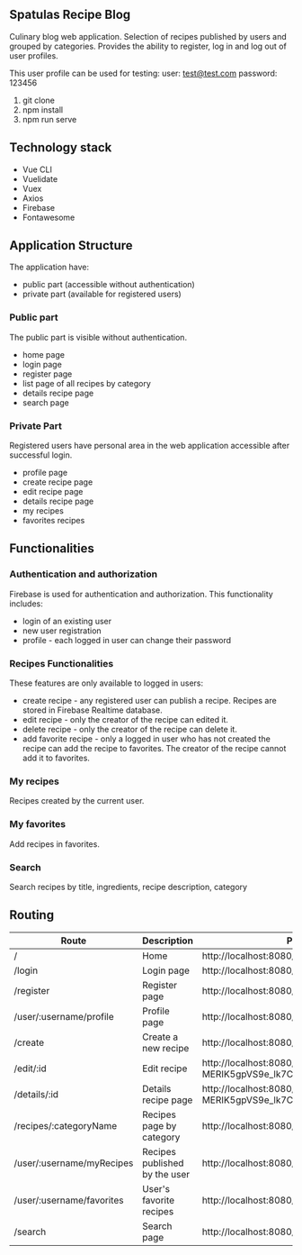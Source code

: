 ## Spatulas Recipe Blog
Culinary blog web application. Selection of recipes published by users and grouped by categories.
Provides the ability to register, log in and log out of user profiles.

Тhis user profile can be used for testing:
user: test@test.com
password: 123456

1. git clone
2. npm install
3. npm run serve

## Technology stack
- Vue CLI
- Vuelidate
- Vuex
- Axios
- Firebase
- Fontawesome


## Application Structure
The application have:
- public part (accessible without authentication)
- private part (available for registered users)

### Public part
The public part is visible without authentication.
- home page
- login page
- register page
- list page of all recipes by category
- details recipe page
- search page

### Private Part
Registered users have personal area in the web application accessible after successful login.
- profile page
- create recipe page
- edit recipe page
- details recipe page
- my recipes
- favorites recipes

## Functionalities
### Authentication and authorization
Firebase is used for authentication and authorization. This functionality includes:
- login of an existing user
- new user registration
- profile - each logged in user can change their password

### Recipes Functionalities
These features are only available to logged in users:
- create recipe - any registered user can publish a recipe. Recipes are stored in Firebase Realtime database.
- edit recipe - only the creator of the recipe can edited it.
- delete recipe - only the creator of the recipe can delete it.
- аdd favorite recipe - only a logged in user who has not created the recipe can add the recipe to favorites.
The creator of the recipe cannot add it to favorites.

### My recipes
Recipes created by the current user.

### My favorites
Add recipes in favorites.

### Search 
Search recipes by title, ingredients, recipe description, category

## Routing
| Route	| Description | Page |
|-------|-------------|------|
|/      |Home         |http://localhost:8080/|
|/login|Login page|http://localhost:8080/login|
|/register|Register page|http://localhost:8080/register|
|/user/:username/profile|Profile page|http://localhost:8080/user/:user1/profile|
|/create|Create a new recipe|http://localhost:8080/create|
|/edit/:id|Edit recipe|http://localhost:8080/edit/-MERIK5gpVS9e_lk7CvH|
|/details/:id|Details recipe page|http://localhost:8080/details/-MERIK5gpVS9e_lk7CvH|
|/recipes/:categoryName|Recipes page by category|http://localhost:8080/recipes/Салати|
|/user/:username/myRecipes|Recipes published by the user|http://localhost:8080/user/:user1/myRecipes|
|/user/:username/favorites|User's favorite recipes|http://localhost:8080/user/:user1/favorites|
|/search|Search page|http://localhost:8080/search|

